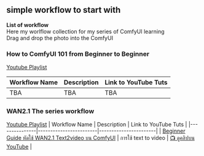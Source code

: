 ## simple workflow to start with ##
**List of workflow** <br>
Here my worlflow collection for my series of ComfyUI learning <br>
Drag and drop the photo into the ComfyUI

### How to ComfyUI 101 from Beginner to Beginner
[Youtube Playlist](https://www.youtube.com/playlist?list=PLSPWSpkmItyKRoaAHRMbXVf70yb_2utLi)

| Workflow Name | Description            | Link to YouTube Tuts |
|---------------|------------------------|-----------------------|
| TBA|TBA|TBA


### WAN2.1 The series workflow 
[Youtube Playlist](https://www.youtube.com/playlist?list=PLSPWSpkmItyLFCZBAXi4YSLHC9xBx5h6t) 
| Workflow Name | Description            | Link to YouTube Tuts |
|---------------|------------------------|-----------------------|
| [Beginner Guide หัดใช้ WAN2.1 Text2video บน ComfyUI](https://github.com/gordon123/lean2ComfyUI/blob/main/workflows/Beginner%20Guide%20%E0%B8%AB%E0%B8%B1%E0%B8%94%E0%B9%83%E0%B8%8A%E0%B9%89%20%20WAN2.1%20Text2video%20%E0%B8%9A%E0%B8%99%20ComfyUI%E3%80%90EP.1%20WAN2.1%20The%20series%E3%80%91.png) | การใช้ text to video | [📺 ดูคลิปบน YouTube](https://youtu.be/bmcj86FEI1M) |

